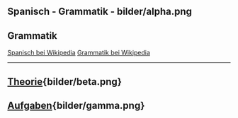 
Spanisch - Grammatik - bilder/alpha.png
---
## Grammatik

[Spanisch bei Wikipedia](https://de.wikipedia.org/wiki/Spanisch)
[Grammatik bei Wikipedia](https://de.wikipedia.org/wiki/Grammatik)

---
## [Theorie](theorie.md){bilder/beta.png}
## [Aufgaben](aufgaben.md){bilder/gamma.png}
